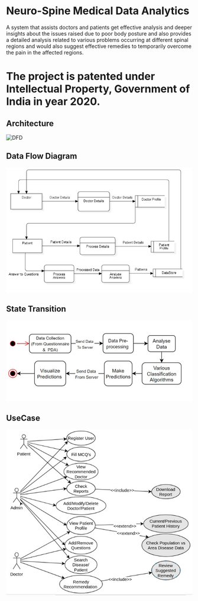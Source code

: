 # Neuro-Spine Medical Data Analytics
A system that assists doctors and patients get effective  analysis and deeper insights about the issues raised due to poor body posture and also provides a detailed analysis related to various problems occurring at different spinal regions and would also suggest effective remedies to temporarily overcome the pain in the affected regions. 


# The project is patented under Intellectual Property, Government of India in year 2020.

## Architecture

![DFD](/Diagrams/Architecture.PNGg)

## Data Flow Diagram 

![DFD](/Diagrams/DFD.jpeg)

## State Transition 

![StateTransition](/Diagrams/StateTransition.jpeg)

## UseCase

![UseCase](/Diagrams/UseCase.jpeg)
